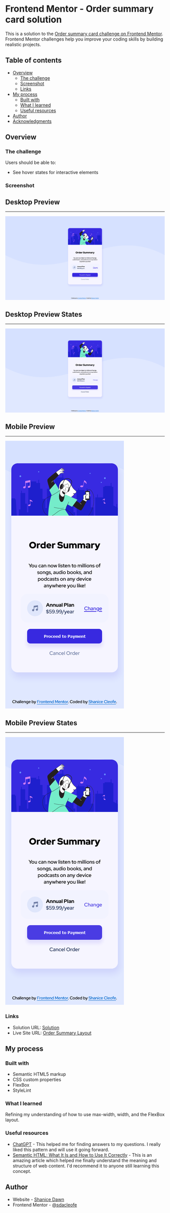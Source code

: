 # Frontend Mentor - Order summary card solution

This is a solution to the [Order summary card challenge on Frontend Mentor](https://www.frontendmentor.io/challenges/order-summary-component-QlPmajDUj). Frontend Mentor challenges help you improve your coding skills by building realistic projects.

## Table of contents

- [Overview](#overview)
  - [The challenge](#the-challenge)
  - [Screenshot](#screenshot)
  - [Links](#links)
- [My process](#my-process)
  - [Built with](#built-with)
  - [What I learned](#what-i-learned)
  - [Useful resources](#useful-resources)
- [Author](#author)
- [Acknowledgments](#acknowledgments)

## Overview

### The challenge

Users should be able to:

- See hover states for interactive elements

### Screenshot

## Desktop Preview

---

![](./design/desktop-preview-f.png)

## Desktop Preview States

---

![](./design/desktop-preview-states-f.png)

## Mobile Preview

---

![](./design/mobile-preview.png)

## Mobile Preview States

---

![](./design/mobile-preview-states-f.png)

### Links

- Solution URL: [Solution](https://www.frontendmentor.io/solutions/order-summary-component-GDF7426hgp)
- Live Site URL: [Order Summary Layout](https://sdacleofe.github.io/order-summary-component-main/)

## My process

### Built with

- Semantic HTML5 markup
- CSS custom properties
- FlexBox
- StyleLint

### What I learned

Refining my understanding of how to use max-width, width, and the FlexBox layout.

### Useful resources

- [ChatGPT](https://www.example.com) - This helped me for finding answers to my questions. I really liked this pattern and will use it going forward.
- [Semantic HTML: What It Is and How to Use It Correctly](https://www.semrush.com/blog/semantic-html5-guide/) - This is an amazing article which helped me finally understand the meaning and structure of web content. I'd recommend it to anyone still learning this concept.

## Author

- Website - [Shanice Dawn](https://sdacleofe.github.io/about-me/)
- Frontend Mentor - [@sdacleofe](https://www.frontendmentor.io/profile/sdacleofe)
